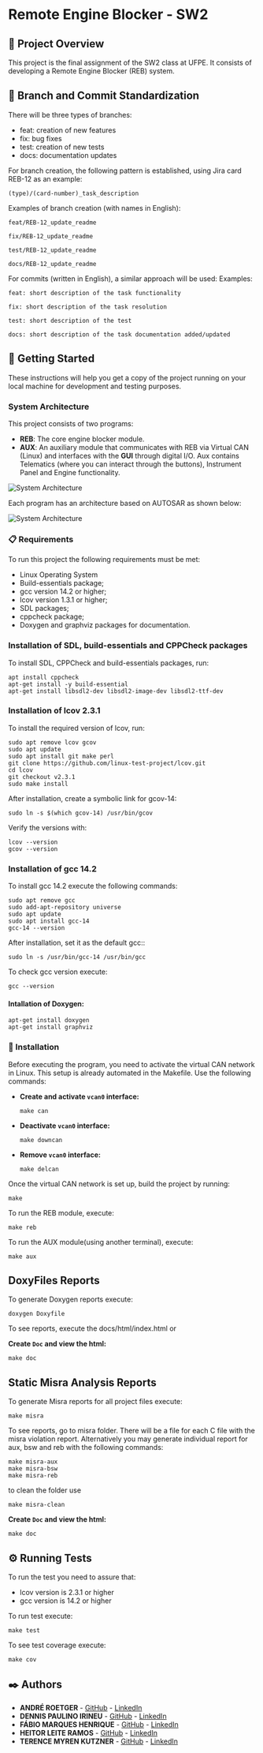 # Remote Engine Blocker - SW2

## 📖 Project Overview

This project is the final assignment of the SW2 class at UFPE. It consists of developing a Remote Engine Blocker (REB) system.

## 🔀 Branch and Commit Standardization

There will be three types of branches:

- feat: creation of new features
- fix: bug fixes
- test: creation of new tests
- docs: documentation updates

For branch creation, the following pattern is established, using Jira card REB-12 as an example:

`(type)/(card-number)_task_description`

Examples of branch creation (with names in English):

```
feat/REB-12_update_readme

fix/REB-12_update_readme

test/REB-12_update_readme

docs/REB-12_update_readme
```

For commits (written in English), a similar approach will be used:
Examples:

`feat: short description of the task functionality`

`fix: short description of the task resolution`

`test: short description of the test`

`docs: short description of the task documentation added/updated`

## 🚀 Getting Started

These instructions will help you get a copy of the project running on your local machine for development and testing purposes.

### System Architecture

This project consists of two programs:

- **REB**: The core engine blocker module.
- **AUX**: An auxiliary module that communicates with REB via Virtual CAN (Linux) and interfaces with the **GUI** through digital I/O. Aux contains Telematics (where you can interact through the buttons), Instrument Panel and Engine functionality.

![System Architecture](./project.png)

Each program has an architecture based on AUTOSAR as shown below:

![System Architecture](./project_architecture.png)

### 📋 Requirements

To run this project the following requirements must be met:
- Linux Operating System
- Build-essentials package;
- gcc version 14.2 or higher;
- lcov version 1.3.1 or higher;
- SDL packages;
- cppcheck package;
- Doxygen and graphviz packages for documentation.

### Installation of SDL, build-essentials and CPPCheck packages

To install SDL, CPPCheck and build-essentials packages, run:
```
apt install cppcheck
apt-get install -y build-essential
apt-get install libsdl2-dev libsdl2-image-dev libsdl2-ttf-dev
```

### Installation of lcov 2.3.1 

To install the required version of lcov, run:
  ```
  sudo apt remove lcov gcov
  sudo apt update
  sudo apt install git make perl
  git clone https://github.com/linux-test-project/lcov.git
  cd lcov
  git checkout v2.3.1
  sudo make install
  ```

After installation, create a symbolic link for gcov-14:
  ```
  sudo ln -s $(which gcov-14) /usr/bin/gcov
  ```

Verify the versions with:
  ```
  lcov --version
  gcov --version 
  ```

### Installation of gcc 14.2 
To install gcc 14.2 execute the following commands:
  ```
  sudo apt remove gcc
  sudo add-apt-repository universe
  sudo apt update
  sudo apt install gcc-14
  gcc-14 --version 
  ```

After installation, set it as the default gcc::
  ```
  sudo ln -s /usr/bin/gcc-14 /usr/bin/gcc
  ```

To check gcc version execute:
  ```
  gcc --version 
  ```
#### Intallation of Doxygen:

```
apt-get install doxygen
apt-get install graphviz
```


### 🔧 Installation

Before executing the program, you need to activate the virtual CAN network in Linux. This setup is already automated in the Makefile. Use the following commands:

- **Create and activate `vcan0` interface:**
  ```
  make can
  ```
- **Deactivate `vcan0` interface:**
  ```
  make downcan
  ```
- **Remove `vcan0` interface:**
  ```
  make delcan
  ```

Once the virtual CAN network is set up, build the project by running:

```
make
```

To run the REB module, execute:

```
make reb
```

To run the AUX module(using another terminal), execute:

```
make aux
```

## DoxyFiles Reports

To generate Doxygen reports execute:
```
doxygen Doxyfile
```

To see reports, execute the docs/html/index.html or

**Create `Doc` and view the html:**
  ```
  make doc
  ```


## Static Misra Analysis Reports

To generate Misra reports for all project files execute:
  ```
  make misra
  ```
To see reports, go to misra folder. There will be a file for each C file with the misra violation report. Alternatively you may generate individual report for aux, bsw and reb with the following commands:
  ```
  make misra-aux
  make misra-bsw
  make misra-reb
  ```
to clean the folder use
  ```
  make misra-clean
  ```


**Create `Doc` and view the html:**
  ```
  make doc
  ```

## ⚙️ Running Tests

To run the test you need to assure that:
- lcov version is 2.3.1 or higher
- gcc version is 14.2 or higher

To run test execute:
  ```
  make test
  ```

To see test coverage execute:
  ```
  make cov
  ```


## ✒️ Authors

- **ANDRÉ ROETGER** - [GitHub](https://github.com/andremgbr) - [LinkedIn](https://www.linkedin.com/in/andre-roetger/)
- **DENNIS PAULINO IRINEU** - [GitHub](https://github.com/DennisIrineu) - [LinkedIn](https://www.linkedin.com/in/dirineu/)
- **FÁBIO MARQUES HENRIQUE** - [GitHub](https://github.com/fabiohennr) - [LinkedIn](https://www.linkedin.com/in/engenheirofabiohenrique/)
- **HEITOR LEITE RAMOS** - [GitHub](https://github.com/hramos94) - [LinkedIn](https://www.linkedin.com/in/heitorlramos/)
- **TERENCE MYREN KUTZNER** - [GitHub](https://github.com/TerenceKutzner) - [LinkedIn](https://www.linkedin.com/in/terence-myren-kutzner/)
